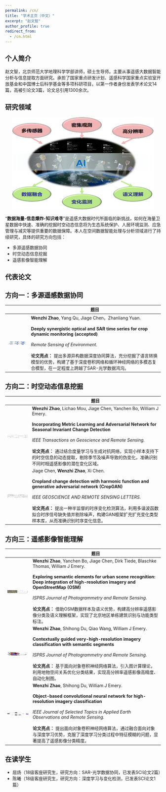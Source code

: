 ```yaml
---
permalink: /cn/
title: "学术主页（中文）"
excerpt: "赵文智"
author_profile: true
redirect_from: 
  - /cn.html
---
```


个人简介
------
赵文智，北京师范大学地理科学学部讲师，硕士生导师。主要从事遥感大数据智能分析与信息提取方面研究。承担了国家重点研发计划、遥感科学国家重点实验室开放基金和中国博士后科学基金等多项科研项目，以第一作者身份发表学术论文14篇，高被引论文3篇，论文总引用1300余次。


研究领域
------
<p align="center">
  <img width="460" height="300" src="/images/research_direction_cn.png">
</p>

“__数据海量-信息爆炸-知识难寻__”是遥感大数据时代所面临的新挑战，如何在海量卫星数据中快速、准确的挖掘时空动态信息将为生态系统保护、人居环境监测、应急管理与减灾等提供重要的数据保障。本人在空间数据智能处理与分析领域进行了持续研究，具体的研究方向包括：
* 多源遥感数据协同
* 时空动态信息挖掘
* 遥感影像智能理解

代表论文
------

## 方向一：多源遥感数据协同

|        | 题目 |
|   :-:    | -       |  
| <img src='/images/data_fusion/sar_optical_time_series.png' align="center" width="200" height="10"> |  __Wenzhi Zhao__, Yang Qu, Jiage Chen，Zhanliang Yuan. <br><br> __Deeply synergistic optical and SAR time series for crop dynamic monitoring (accepted)__ <br><br>  _Remote Sensing of Environment._ <br><br> __论文亮点：__ 提出多源异构数据深度协同算法，充分挖掘了语言转换模型的优势，构建了基于深度卷积网络和循环神经网络的多模态复合模型，在一定程度上跨越了SAR-光学数据鸿沟。|



## 方向二：时空动态信息挖掘

|        | 题目 |
|   :-:    | -       |  
| <img src='/images/time_series/MeGAN_frame.jpg' align="center" width="200" height="10"> |  __Wenzhi Zhao__, Lichao Mou, Jiage Chen, Yanchen Bo, William J Emery. <br><br> __Incorporating Metric Learning and Adversarial Network for Seasonal Invariant Change Detection__ <br><br>  _IEEE Transactions on Geoscience and Remote Sensing._ <br><br> __论文亮点：__ 通过结合度量学习与生成对抗网络，实现小样本支持下的时空信息的动态提取，剔除季节及噪声导致的伪变化，准确识别不同时相遥感影像的潜在变化区域。|
| <img src='/images/time_series/cropgan1.png' align="center" width="200" height="10"> |  Jiage Chen, __Wenzhi Zhao__, Xi Chen. <br><br> __Cropland change detection with harmonic function and generative adversarial network (CropGAN)__ <br><br>  _IEEE GEOSCIENCE AND REMOTE SENSING LETTERS._ <br><br> __论文亮点：__ 提出一种半监督的时序变化检测算法，利用多谐波函数拟合时序信号缺失值并剔除噪声，构建GAN框架扩充扩充变化类型样本库，从而准确识别时序变化信息。|



## 方向三：遥感影像智能理解

|        | 题目 |
|   :-:    | -       |  
| <img src='/images/urban.png' align="center" width="200" height="10"> |  __Wenzhi Zhao__, Yanchen Bo, Jiage Chen, Dirk Tiede, Blaschke Thomas, William J Emery. <br><br> __Exploring semantic elements for urban scene recognition: Deep integration of high-resolution imagery and OpenStreetMap (OSM)__ <br><br>  _ISPRS Journal of Photogrammetry and Remote Sensing._ <br><br> __论文亮点：__ 借助OSM数据样本及语义优势，构建高分辨率遥感影像分类及语义理解框架，实现了北京地区单栋建筑识别与功能类型标注。|
| <img src='/images/im_inter/contextual_CNN.png' align="center" width="200" height="10"> |  __Wenzhi Zhao__,  Shihong Du, Qiao Wang, William J Emery. <br><br> __Contextually guided very-high-resolution imagery classification with semantic segments__ <br><br>  _ISPRS Journal of Photogrammetry and Remote Sensing._ <br><br> __论文亮点：__ 基于面向对象卷积神经网络算法，引入图计算理论，利用地物空间关系优化分类结果，实现高分辨率遥感影像高精度、自动化制图。|
| <img src='/images/ocnn.gif' align="center" width="200" height="10"> |  __Wenzhi Zhao__, Shihong Du, William J Emery. <br><br> __Object-based convolutional neural network for high-resolution imagery classification__ <br><br>  _IEEE Journal of Selected Topics in Applied Earth Observations and Remote Sensing._ <br><br> __论文亮点：__ 提出面向对象卷积神经网络算法，通过融合面向对象与深度学习优势，克服了深度学习分类过程中特征模糊的问题，显著提高了遥感影像分类精度。|

在读学生
------
* 屈炀（18级客座研究生，研究方向：SAR-光学数据协同，已发表SCI论文2篇）
* 陈曦（18级客座研究生，研究方向：深度学习与变化检测，已发表SCI论文1篇）
